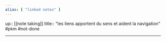 ```yaml
---
alias: [ "linked notes" ]
---
```

up:: [[note taking]]
title:: "les liens apportent du sens et aident la navigation"
#pkm #not-done 

---

